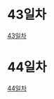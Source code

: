 # 43일차
[43일차](https://www.notion.so/bluecandle/AIFFEL_43-2020-09-22-ebe2d29015394509bebf0eb5e15c74db)

# 44일차
[44일차](https://www.notion.so/bluecandle/AIFFEL_44-2020-09-23-4e411d3004cc493a945196d215a06855)